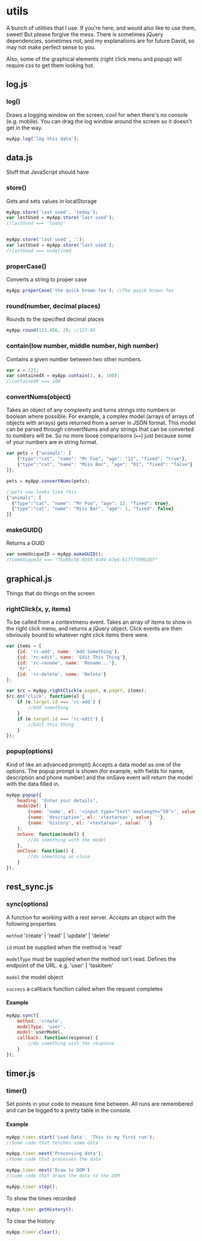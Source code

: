 utils
=====

A bunch of utilities that I use. If you're here, and would also like to use them, sweet!
But please forgive the mess. There is sometimes jQuery dependencies, sometimes not, and my explanations are for future David, so may not make perfect sense to you.

Also, some of the graphical elements (right click menu and popup) will require css to get them looking hot.

## log.js
### log()
Draws a logging window on the screen, cool for when there's no console (e.g. mobile). You can drag the log window around the screen so it doesn't get in the way.
```javascript
myApp.log('log this data');
```



## data.js
Stuff that JavaScript should have

### store()
Gets and sets values in localStorage
```javascript
myApp.store('last used', 'today');
var lastUsed = myApp.store('last used');
//lastUsed === 'today'


myApp.store('last used', '');
var lastUsed = myApp.store('last used');
//lastUsed === undefined
```

### properCase()
Converts a string to proper case
```javascript
myApp.properCase('the quick brown fox'); //The quick brown fox
```

### round(number, decimal places)
Rounds to the specified decimal places
```javascript
myApp.round(123.456, 2); //123.45
```

### contain(low number, middle number, high number)
Contains a given number between two other numbers.
```javascript
var x = 121;
var containedX = myApp.contain(1, x, 100);
//containedX === 100
```

### convertNums(object)
Takes an object of any complexity and turns strings into numbers or boolean where possible.
For example, a complex model (arrays of arrays of objects with arrays) gets returned from a server in JSON format.
This model can be parsed through convertNums and any strings that can be converted to numbers will be.
So no more loose comparisons (`==`) just because some of your numbers are in string format.

```javascript
var pets = {"animals": [
	{"type":"cat", "name": "Mr Foo", "age": "12", "fixed": "true"},
	{"type":"cat", "name": "Miss Bar", "age": "01", "fixed": "false"}
]};

pets = myApp.convertNums(pets);

//pets now looks like this
{"animals": [
  {"type":"cat", "name": "Mr Foo", "age": 12, "fixed": true},
  {"type":"cat", "name": "Miss Bar", "age": 1, "fixed": false}
]}
```

### makeGUID()
Returns a GUID
```javascript
var someUniqueID = myApp.makeGUID();
//someUiqueId === "75eb0c56-9595-4c04-b7e6-b17f7f09b38f"
```


## graphical.js
Things that do things on the screen

### rightClick(x, y, items)
To be called from a contextmenu event. Takes an array of items to show in the right click menu, and returns a jQuery object. Click events are then obviously bound to whatever right click items there were.
```javascript
var items = [
	{id: 'rc-add', name: 'Add Something'},
	{id: 'rc-edit', name: 'Edit This Thing'},
	{id: 'rc-rename', name: 'Rename...'},
	'hr',
	{id: 'rc-delete', name: 'Delete'}
];

var $rc = myApp.rightClick(e.pageX, e.pageY, items);
$rc.on('click', function(e) {
	if (e.target.id === 'rc-add') {
		//Add something
	}
	if (e.target.id === 'rc-edit') {
		//Edit this thing
	}
});
```

### popup(options)
Kind of like an advanced prompt()
Accepts a data model as one of the options. The popup prompt is shown (for example, with fields for name, description and phone number) and the onSave event will return the model with the data filled in.
```javascript
myApp.popup({
	heading: 'Enter your details',
	modelDef: [
		{name: 'name', el: '<input type="text" maxlength="50">', value: ''},
		{name: 'description', el: '<textarea>', value: ''},
		{name: 'history', el: '<textarea>', value: ''}
	],
	onSave: function(model) {
		//do something with the model
	},
	onClose: function() {
		//do something on close
	}
});
```

## rest_sync.js

### sync(options)
A function for working with a rest server.
Accepts an object with the following properties

`method` 'create' | 'read' | 'update' | 'delete'

`id` must be supplied when the method is 'read'

`modelType` must be supplied when the method isn't read. Defines the endpoint of the URL. e.g. 'user' | 'taskItem'

`model` the model object

`success` a callback function called when the request completes

#### Example
```javascript
myApp.sync({
	method: 'create',
	modelType: 'user',
	model: userModel,
	callback: function(response) {
		//do something with the response
	}
});
```

## timer.js
### timer()
Set points in your code to measure time between. All runs are remembered and can be logged to a pretty table in the console.

#### Example
```javascript
myApp.timer.start('Load Data', 'This is my first run');
//Some code that fetches some data

myApp.timer.next('Processing data');
//Some code that processes the data

myApp.timer.next('Draw to DOM')
//Some code that draws the data to the DOM

myApp.timer.stop();
```

To show the times recorded
```javascript
myApp.timer.getHistory();
```
To clear the history
```javascript
myApp.timer.clear();
```
